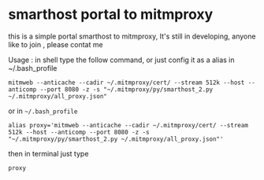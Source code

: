 # smarthost portal to mitmproxy

this is a simple portal smarthost to mitmproxy, It's still in developing, anyone like to join , please contat me

Usage : 
in shell type the follow command, or just config it as a alias in ~/.bash_profile

```
mitmweb --anticache --cadir ~/.mitmproxy/cert/ --stream 512k --host --anticomp --port 8080 -z -s "~/.mitmproxy/py/smarthost_2.py ~/.mitmproxy/all_proxy.json"
```

or in `~/.bash_profile`

```
alias proxy='mitmweb --anticache --cadir ~/.mitmproxy/cert/ --stream 512k --host --anticomp --port 8080 -z -s "~/.mitmproxy/py/smarthost_2.py ~/.mitmproxy/all_proxy.json"'
```

then in terminal just type

```
proxy
```


